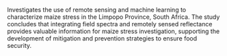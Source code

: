 Investigates the use of remote sensing and machine learning to characterize maize stress in the Limpopo Province, South Africa. The study concludes that integrating field spectra and remotely sensed reflectance provides valuable information for maize stress investigation, supporting the development of mitigation and prevention strategies to ensure food security.